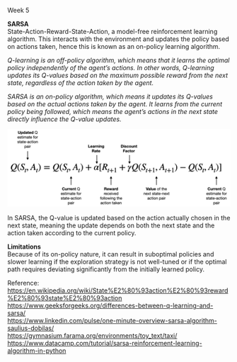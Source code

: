 Week 5

**SARSA**
<br/>State-Action-Reward-State-Action, a model-free reinforcement learning algorithm. This interacts with the environment and updates the policy based on actions taken, hence this is known as an on-policy learning algorithm.

*Q-learning is an off-policy algorithm, which means that it learns the optimal policy independently of the agent’s actions. In other words, Q-learning updates its Q-values based on the maximum possible reward from the next state, regardless of the action taken by the agent.*

*SARSA is an on-policy algorithm, which means it updates its Q-values based on the actual actions taken by the agent. It learns from the current policy being followed, which means the agent’s actions in the next state directly influence the Q-value updates.*

![Alt text for the image](equation.png)

In SARSA, the Q-value is updated based on the action actually chosen in the next state, meaning the update depends on both the next state and the action taken according to the current policy.

**Limitations**
<br/>Because of its on-policy nature, it can result in suboptimal policies and slower learning if the exploration strategy is not well-tuned or if the optimal path requires deviating significantly from the initially learned policy.

Reference:
<br/>https://en.wikipedia.org/wiki/State%E2%80%93action%E2%80%93reward%E2%80%93state%E2%80%93action
<br/>https://www.geeksforgeeks.org/differences-between-q-learning-and-sarsa/
<br/>https://www.linkedin.com/pulse/one-minute-overview-sarsa-algorithm-saulius-dobilas/
<br/>https://gymnasium.farama.org/environments/toy_text/taxi/
<br/>https://www.datacamp.com/tutorial/sarsa-reinforcement-learning-algorithm-in-python
